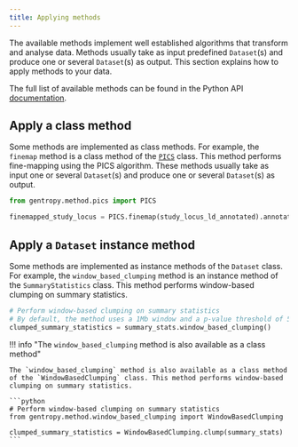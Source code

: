 ```yaml
---
title: Applying methods
---
```


The available methods implement well established algorithms that transform and analyse data. Methods usually take as input predefined `Dataset`(s) and produce one or several `Dataset`(s) as output. This section explains how to apply methods to your data.

The full list of available methods can be found in the Python API [documentation](../../python_api/methods/_methods.md).

## Apply a class method

Some methods are implemented as class methods. For example, the `finemap` method is a class method of the [`PICS`](../../python_api/methods/pics.md) class. This method performs fine-mapping using the PICS algorithm. These methods usually take as input one or several `Dataset`(s) and produce one or several `Dataset`(s) as output.

```python
from gentropy.method.pics import PICS

finemapped_study_locus = PICS.finemap(study_locus_ld_annotated).annotate_credible_sets()
```

## Apply a `Dataset` instance method

Some methods are implemented as instance methods of the `Dataset` class. For example, the `window_based_clumping` method is an instance method of the `SummaryStatistics` class. This method performs window-based clumping on summary statistics.

```python
# Perform window-based clumping on summary statistics
# By default, the method uses a 1Mb window and a p-value threshold of 5e-8
clumped_summary_statistics = summary_stats.window_based_clumping()
```

!!! info "The `window_based_clumping` method is also available as a class method"

    The `window_based_clumping` method is also available as a class method of the `WindowBasedClumping` class. This method performs window-based clumping on summary statistics.

    ```python
    # Perform window-based clumping on summary statistics
    from gentropy.method.window_based_clumping import WindowBasedClumping

    clumped_summary_statistics = WindowBasedClumping.clump(summary_stats)
    ```
